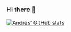 ### Hi there 👋
[![Andres' GitHub stats](https://github-readme-stats.vercel.app/api?username=afarangurens&hide=prs&count_private=true&show_icons=true&theme=tokyonight)](https://github.com/afarangurens/github-readme-stats)
<!--
**afarangurens/afarangurens** is a ✨ _special_ ✨ repository because its `README.md` (this file) appears on your GitHub profile.


-->
